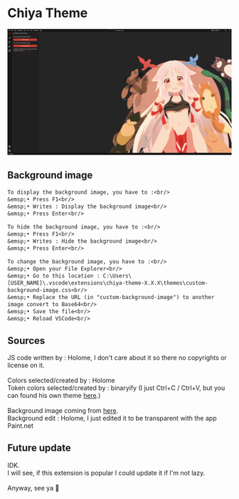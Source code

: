 # Chiya Theme
![Theme Image](./images/picture.png)

## Background image
```
To display the background image, you have to :<br/>
&emsp;• Press F1<br/>
&emsp;• Writes : Display the background image<br/>
&emsp;• Press Enter<br/>
```
```
To hide the background image, you have to :<br/>
&emsp;• Press F1<br/>
&emsp;• Writes : Hide the background image<br/>
&emsp;• Press Enter<br/>
```
```
To change the background image, you have to :<br/>
&emsp;• Open your File Explorer<br/>
&emsp;• Go to this location : C:\Users\[USER_NAME]\.vscode\extensions\chiya-theme-X.X.X\themes\custom-background-image.css<br/>
&emsp;• Replace the URL (in "custom-background-image") to another image convert to Base64<br/>
&emsp;• Save the file<br/>
&emsp;• Reload VSCode<br/>
```

## Sources
JS code written by : Holome, I don't care about it so there no copyrights or license on it.<br/>
<br/>
Colors selected/created by : Holome<br/>
Token colors selected/created by : binaryify (I just Ctrl+C / Ctrl+V, but you can found his own theme [here](https://marketplace.visualstudio.com/items?itemName=zhuangtongfa.Material-theme).)<br/>
<br/>
Background image coming from [here](https://www.deviantart.com/danico1601/art/Chiya-Vector-Urara-Meirochou-763054284).<br/>
Background edit : Holome, I just edited it to be transparent with the app Paint.net<br/>

## Future update
IDK.<br/>
I will see, if this extension is popular I could update it if I'm not lazy.<br/>
<br/>
Anyway, see ya 👋<br/>